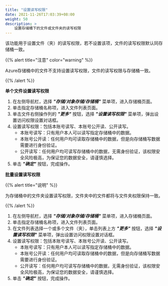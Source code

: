 ```yaml
---
title: "设置读写权限"
date: 2021-11-26T17:03:39+08:00
weight: 50
description: >
    设置存储桶下的文件或文件夹的读写权限
---
```


该功能用于设置文件（夹）的读写权限，若不设置该项，文件的读写权限默认同存储桶一致。

{{% alert title="注意" color="warning" %}}

Azure存储桶中的文件不支持设置读写权限，文件的读写权限与存储桶一致。

{{% /alert %}}

**单个文件设置读写权限**

1. 在左侧导航栏，选择 **_"存储/对象存储/存储桶"_** 菜单项，进入存储桶页面。
2. 单击指定存储桶名称项，进入文件列表页面。 
2. 单击文件右侧操作列的 **_"更多"_** 按钮，选择 **_"设置读写权限"_** 菜单项，弹出设置访问权限设置对话框。
3. 设置读写权限：包括本账号读写、本账号公开读、公开读写。
   - 本账号读写：只有用户本人可以读写指定存储桶中的数据。
   - 本账号公开读：任何用户均可读取存储桶中的数据，但是向存储桶写数据需要进行身份验证。
   - 公开读写：任何用户均可读写存储桶中的数据，无需身份验证，该权限安全风险极高，为保证您的数据安全，请谨慎选择。
4. 单击 **_"确定"_** 按钮，完成操作。

**批量设置读写权限**

{{% alert title="说明" %}}

为存储桶中的文件夹设置读写权限，文件夹中的文件都将与文件夹权限保持一致。

{{% /alert %}}

1. 在左侧导航栏，选择 **_"存储/对象存储/存储桶"_** 菜单项，进入存储桶页面。
2. 单击指定存储桶名称项，进入文件列表页面。 
2. 在文件列表选择一个或多个文件（夹），单击列表上方 **_"更多"_** 按钮，选择 **_"设置读写权限"_** 菜单项，弹出设置访问权限设置对话框。
3. 设置读写权限：包括本账号读写、本账号公开读、公开读写。
   - 本账号读写：只有用户本人可以读写指定存储桶中的数据。
   - 本账号公开读：任何用户均可读取存储桶中的数据，但是向存储桶写数据需要进行身份验证。
   - 公开读写：任何用户均可读写存储桶中的数据，无需身份验证，该权限安全风险极高，为保证您的数据安全，请谨慎选择。
4. 单击 **_"确定"_** 按钮，完成操作。